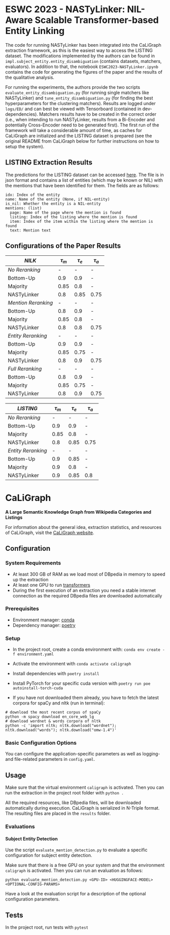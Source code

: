 # ESWC 2023 - NASTyLinker: NIL-Aware Scalable Transformer-based Entity Linking

The code for running NASTyLinker has been integrated into the CaLiGraph extraction framework,
as this is the easiest way to access the LISTING dataset. The modifications implemented by the authors
can be found in `impl.subject_entity.entity_disambiguation` (contains datasets, matchers, evaluators).
In addition to that, the notebook `ESWC2023-NASTyLinker.ipynb` contains the code for generating the
figures of the paper and the results of the qualitative analysis.

For running the experiments, the authors provide the two scripts `evaluate_entity_disambiguation.py`
(for running single matchers like NASTyLinker) and `tune_entity_disambiguation.py` (for finding the best
hyperparameters for the clustering matchers). Results are logged under `logs/ED/` and can best be viewed
with Tensorboard (contained in dev-dependencies). Matchers results have to be created in the correct order
(i.e., when intending to run NASTyLinker, results from a Bi-Encoder and potentially Cross-Encoder need
to be generated first). The first run of the framework will take a considerable amount of time,
as caches for CaLiGraph are initialized and the LISTING dataset is prepared (see the original README
from CaLiGraph below for further instructions on how to setup the system).

## LISTING Extraction Results

The predictions for the LISTING dataset can be accessed [here](https://zenodo.org/record/7484308#.Y6nLHC8w0mY). The file is in json format and contains a list of entities (which may be known or NIL) with the mentions that have been identified for them. The fields are as follows:

```
idx: Index of the entity
name: Name of the entity (None, if NIL-entity)
is_nil: Whether the entity is a NIL-entity
mentions: (list)
  page: Name of the page where the mention is found
  listing: Index of the listing where the mention is found
  item: Index of the item within the listing where the mention is found
  text: Mention text
```

## Configurations of the Paper Results

| *NILK*     |$\tau_m$|$\tau_e$|$\tau_a$|
|------------|--------|--------|--------|
|*No Reranking*|  -   |    -   |    -   |
|Bottom-Up   |   0.9  |  0.9   |    -   |
|Majority    |   0.85 |  0.8   |    -   |
|NASTyLinker |   0.8  |  0.85  |  0.75  |
|*Mention Reranking*|-|    -   |    -   |
|Bottom-Up   |   0.8  |  0.9   |    -   |
|Majority    |   0.85 |  0.8   |    -   |
|NASTyLinker |   0.8  |  0.8   |  0.75  |
|*Entity Reranking*|- |    -   |    -   |
|Bottom-Up   |   0.9  |  0.9   |    -   |
|Majority    |   0.85 |  0.75  |    -   |
|NASTyLinker |   0.8  |  0.9   |  0.75  |
|*Full Reranking*| -  |    -   |    -   |
|Bottom-Up   |  0.8   |  0.9   |    -   |
|Majority    |  0.85  |  0.75  |    -   |
|NASTyLinker |  0.8   |  0.9   |  0.75  |


| *LISTING*  |$\tau_m$|$\tau_e$|$\tau_a$|
|------------|--------|--------|--------|
|*No Reranking*|  -   |    -   |    -   |
|Bottom-Up   |  0.9   |  0.9   |    -   |
|Majority    |  0.85  |  0.8   |    -   |
|NASTyLinker |  0.8   |  0.85  |  0.75  |
|*Entity Reranking*|- |    -   |    -   |
|Bottom-Up   |  0.9   |  0.85  |    -   |
|Majority    |  0.9   |  0.8   |    -   |
|NASTyLinker |  0.9   |  0.85  |  0.8   |


# CaLiGraph
**A Large Semantic Knowledge Graph from Wikipedia Categories and Listings**

For information about the general idea, extraction statistics, and resources of CaLiGraph, visit the [CaLiGraph website](http://caligraph.org).

## Configuration
### System Requirements
- At least 300 GB of RAM as we load most of DBpedia in memory to speed up the extraction
- At least one GPU to run [transformers](https://huggingface.co/transformers/)
- During the first execution of an extraction you need a stable internet connection as the required DBpedia files are downloaded automatically 

### Prerequisites
- Environment manager: [conda](https://docs.continuum.io/anaconda/install/)
- Dependency manager: [poetry](https://python-poetry.org/docs/#installation)

### Setup
- In the project root, create a conda environment with: `conda env create -f environment.yaml`

- Activate the environment with `conda activate caligraph`

- Install dependencies with `poetry install`
- Install PyTorch for your specific cuda version with `poetry run poe autoinstall-torch-cuda`

- If you have not downloaded them already, you have to fetch the latest corpora for spaCy and nltk (run in terminal):
```
# download the most recent corpus of spaCy
python -m spacy download en_core_web_lg
# download wordnet & words corpora of nltk
python -c 'import nltk; nltk.download("wordnet"); nltk.download("words"); nltk.download("omw-1.4")'
```

### Basic Configuration Options

You can configure the application-specific parameters as well as logging- and file-related parameters in `config.yaml`. 

## Usage

Make sure that the virtual environment `caligraph` is activated. Then you can run the extraction in the project root folder with `python .`

All the required resources, like DBpedia files, will be downloaded automatically during execution.
CaLiGraph is serialized in N-Triple format. The resulting files are placed in the `results` folder.

### Evaluations
#### Subject Entity Detection

Use the script `evaluate_mention_detection.py` to evaluate a specific configuration for subject entity detection.

Make sure that there is a free GPU on your system and that the environment `caligraph` is activated. Then you can run an evaluation as follows:
```
python evaluate_mention_detection.py <GPU-ID> <HUGGINGFACE-MODEL> <OPTIONAL-CONFIG-PARAMS>
```
Have a look at the evaluation script for a description of the optional configuration parameters.

## Tests

In the project root, run tests with `pytest`
